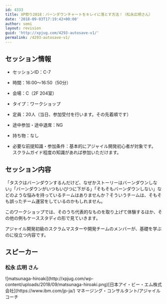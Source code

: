 ```yaml
---
id: 4333
title: XP祭り2018：バーンダウンチャートをキレイに落とす方法！（松永広明さん）
date: '2018-09-03T17:19:42+00:00'
author: semi
layout: revision
guid: 'http://xpjug.com/4293-autosave-v1/'
permalink: /4293-autosave-v1/
---
```


## セッション情報

- セッションID：C-7
- 時間：16:00～16:50（50分）
- 会場：C（2F 204室）
- タイプ：ワークショップ

- 定員：20人（当日、参加受付を行います。その先着順です）
- 途中参加・途中退席：NG
- 持ち物：なし
- 必要な前提知識・参加条件：基本的にアジャイル開発初心者が対象です。  
    スクラムガイド程度の知識があれば参加いただけます。

## セッション内容

「タスクはバーンダウンするんだけど、なぜかストーリーはバーンダウンしない」「バーンダウンがいつもいびつに下がる」「そもそもバーンダウンしない」などのような悩みを持っているチームはありませんか？そういうチームは、そもそも誤ったチーム運営をしているのかもしれません。

このワークショップでは、そのうち代表的なものを取り上げて体験するほか、その他の例もケーススタディの形で見ていきます。

アジャイル開発初級のスクラムマスターや開発チームのメンバーが、基礎を学ぶのに役立つ内容です。

## スピーカー

### 松永 広明 さん

<div class="profile">![matsunaga-hiroaki](http://xpjug.com/wp-content/uploads/2018/09/matsunaga-hiroaki.png)[日本アイ・ビー・エム株式会社](https://www.ibm.com/jp-ja/) マネージング・コンサルタント/アジャイルコーチ

</div>